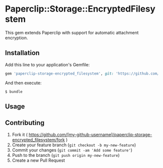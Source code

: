# Paperclip::Storage::EncryptedFilesystem

This gem extends Paperclip with support for automatic attachment encryption.

## Installation

Add this line to your application's Gemfile:

```ruby
gem 'paperclip-storage-encrypted_filesystem', git: 'https://github.com/daftcode/paperclip-storage-encrypted_filesystem.git'
```

And then execute:

    $ bundle

## Usage



## Contributing

1. Fork it ( https://github.com/[my-github-username]/paperclip-storage-encrypted_filesystem/fork )
2. Create your feature branch (`git checkout -b my-new-feature`)
3. Commit your changes (`git commit -am 'Add some feature'`)
4. Push to the branch (`git push origin my-new-feature`)
5. Create a new Pull Request